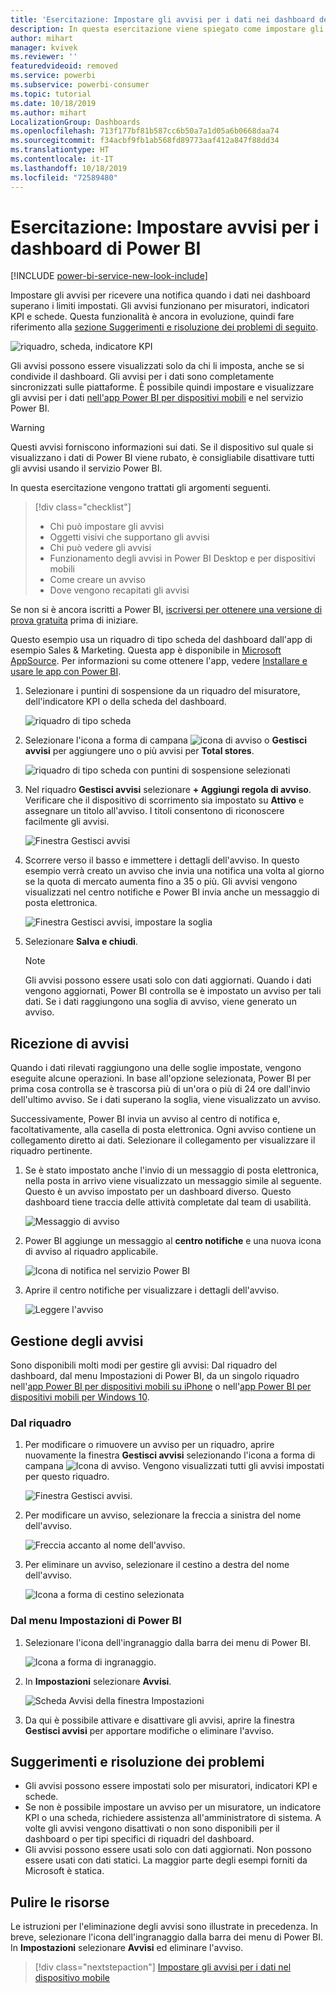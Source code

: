 ```yaml
---
title: 'Esercitazione: Impostare gli avvisi per i dati nei dashboard del servizio Power BI'
description: In questa esercitazione viene spiegato come impostare gli avvisi per ricevere una notifica quando i dati in un dashboard superano i limiti impostati nel servizio Microsoft Power BI.
author: mihart
manager: kvivek
ms.reviewer: ''
featuredvideoid: removed
ms.service: powerbi
ms.subservice: powerbi-consumer
ms.topic: tutorial
ms.date: 10/18/2019
ms.author: mihart
LocalizationGroup: Dashboards
ms.openlocfilehash: 713f177bf81b587cc6b50a7a1d05a6b0668daa74
ms.sourcegitcommit: f34acbf9fb1ab568fd89773aaf412a847f88dd34
ms.translationtype: HT
ms.contentlocale: it-IT
ms.lasthandoff: 10/18/2019
ms.locfileid: "72589480"
---
```

# <a name="tutorial-set-dashboard-alerts-on-power-bi-dashboards"></a>Esercitazione: Impostare avvisi per i dashboard di Power BI

[!INCLUDE [power-bi-service-new-look-include](../includes/power-bi-service-new-look-include.md)]

Impostare gli avvisi per ricevere una notifica quando i dati nei dashboard superano i limiti impostati. Gli avvisi funzionano per misuratori, indicatori KPI e schede. Questa funzionalità è ancora in evoluzione, quindi fare riferimento alla [sezione Suggerimenti e risoluzione dei problemi di seguito](#tips-and-troubleshooting).

![riquadro, scheda, indicatore KPI](media/end-user-alerts/card-gauge-kpi.png)

Gli avvisi possono essere visualizzati solo da chi li imposta, anche se si condivide il dashboard. Gli avvisi per i dati sono completamente sincronizzati sulle piattaforme. È possibile quindi impostare e visualizzare gli avvisi per i dati [nell'app Power BI per dispositivi mobili](mobile/mobile-set-data-alerts-in-the-mobile-apps.md) e nel servizio Power BI. 

> [!WARNING]
> Questi avvisi forniscono informazioni sui dati. Se il dispositivo sul quale si visualizzano i dati di Power BI viene rubato, è consigliabile disattivare tutti gli avvisi usando il servizio Power BI.
> 

In questa esercitazione vengono trattati gli argomenti seguenti.
> [!div class="checklist"]
> * Chi può impostare gli avvisi
> * Oggetti visivi che supportano gli avvisi
> * Chi può vedere gli avvisi
> * Funzionamento degli avvisi in Power BI Desktop e per dispositivi mobili
> * Come creare un avviso
> * Dove vengono recapitati gli avvisi

Se non si è ancora iscritti a Power BI, [iscriversi per ottenere una versione di prova gratuita](https://app.powerbi.com/signupredirect?pbi_source=web) prima di iniziare.

Questo esempio usa un riquadro di tipo scheda del dashboard dall'app di esempio Sales & Marketing. Questa app è disponibile in [Microsoft AppSource](https://appsource.microsoft.com). Per informazioni su come ottenere l'app, vedere [Installare e usare le app con Power BI](end-user-app-view.md).

1. Selezionare i puntini di sospensione da un riquadro del misuratore, dell'indicatore KPI o della scheda del dashboard.
   
   ![riquadro di tipo scheda](media/end-user-alerts/power-bi-cards.png)
2. Selezionare l'icona a forma di campana ![icona di avviso](media/end-user-alerts/power-bi-bell-icon.png) o **Gestisci avvisi** per aggiungere uno o più avvisi per **Total stores**.

   ![riquadro di tipo scheda con puntini di sospensione selezionati](media/end-user-alerts/power-bi-ellipses.png)

   
1. Nel riquadro **Gestisci avvisi** selezionare **+ Aggiungi regola di avviso**.  Verificare che il dispositivo di scorrimento sia impostato su **Attivo** e assegnare un titolo all'avviso. I titoli consentono di riconoscere facilmente gli avvisi.
   
   ![Finestra Gestisci avvisi](media/end-user-alerts/power-bi-manage-alert.png)
4. Scorrere verso il basso e immettere i dettagli dell'avviso.  In questo esempio verrà creato un avviso che invia una notifica una volta al giorno se la quota di mercato aumenta fino a 35 o più. Gli avvisi vengono visualizzati nel centro notifiche e Power BI invia anche un messaggio di posta elettronica.
   
   ![Finestra Gestisci avvisi, impostare la soglia](media/end-user-alerts/power-bi-manage-alert-details.png)
5. Selezionare **Salva e chiudi**.
 
   > [!NOTE]
   > Gli avvisi possono essere usati solo con dati aggiornati. Quando i dati vengono aggiornati, Power BI controlla se è impostato un avviso per tali dati. Se i dati raggiungono una soglia di avviso, viene generato un avviso. 
   > 

## <a name="receiving-alerts"></a>Ricezione di avvisi
Quando i dati rilevati raggiungono una delle soglie impostate, vengono eseguite alcune operazioni. In base all'opzione selezionata, Power BI per prima cosa controlla se è trascorsa più di un'ora o più di 24 ore dall'invio dell'ultimo avviso. Se i dati superano la soglia, viene visualizzato un avviso.

Successivamente, Power BI invia un avviso al centro di notifica e, facoltativamente, alla casella di posta elettronica. Ogni avviso contiene un collegamento diretto ai dati. Selezionare il collegamento per visualizzare il riquadro pertinente.  

1. Se è stato impostato anche l'invio di un messaggio di posta elettronica, nella posta in arrivo viene visualizzato un messaggio simile al seguente. Questo è un avviso impostato per un dashboard diverso. Questo dashboard tiene traccia delle attività completate dal team di usabilità.
   
   ![Messaggio di avviso](media/end-user-alerts/power-bi-alert-email.png)
2. Power BI aggiunge un messaggio al **centro notifiche** e una nuova icona di avviso al riquadro applicabile.
   
   ![Icona di notifica nel servizio Power BI](media/end-user-alerts/power-bi-task-alert.png)
3. Aprire il centro notifiche per visualizzare i dettagli dell'avviso.
   
    ![Leggere l'avviso](media/end-user-alerts/power-bi-notification.png)
   
  

## <a name="managing-alerts"></a>Gestione degli avvisi

Sono disponibili molti modi per gestire gli avvisi: Dal riquadro del dashboard, dal menu Impostazioni di Power BI, da un singolo riquadro nell'[app Power BI per dispositivi mobili su iPhone](mobile/mobile-set-data-alerts-in-the-mobile-apps.md) o nell'[app Power BI per dispositivi mobili per Windows 10](mobile/mobile-set-data-alerts-in-the-mobile-apps.md).

### <a name="from-the-tile-itself"></a>Dal riquadro

1. Per modificare o rimuovere un avviso per un riquadro, aprire nuovamente la finestra **Gestisci avvisi** selezionando l'icona a forma di campana ![Icona di avviso](media/end-user-alerts/power-bi-bell-icon.png). Vengono visualizzati tutti gli avvisi impostati per questo riquadro.
   
    ![Finestra Gestisci avvisi](media/end-user-alerts/power-bi-manage-alerts.png).
2. Per modificare un avviso, selezionare la freccia a sinistra del nome dell'avviso.
   
    ![Freccia accanto al nome dell'avviso](media/end-user-alerts/power-bi-modify-alert.png).
3. Per eliminare un avviso, selezionare il cestino a destra del nome dell'avviso.
   
      ![Icona a forma di cestino selezionata](media/end-user-alerts/power-bi-alert-delete.png)

### <a name="from-the-power-bi-settings-menu"></a>Dal menu Impostazioni di Power BI

1. Selezionare l'icona dell'ingranaggio dalla barra dei menu di Power BI.
   
    ![Icona a forma di ingranaggio](media/end-user-alerts/powerbi-gear-icon.png).
2. In **Impostazioni** selezionare **Avvisi**.
   
    ![Scheda Avvisi della finestra Impostazioni](media/end-user-alerts/power-bi-alert-settings.png)
3. Da qui è possibile attivare e disattivare gli avvisi, aprire la finestra **Gestisci avvisi** per apportare modifiche o eliminare l'avviso.

## <a name="tips-and-troubleshooting"></a>Suggerimenti e risoluzione dei problemi 

* Gli avvisi possono essere impostati solo per misuratori, indicatori KPI e schede.
* Se non è possibile impostare un avviso per un misuratore, un indicatore KPI o una scheda, richiedere assistenza all'amministratore di sistema. A volte gli avvisi vengono disattivati o non sono disponibili per il dashboard o per tipi specifici di riquadri del dashboard.
* Gli avvisi possono essere usati solo con dati aggiornati. Non possono essere usati con dati statici. La maggior parte degli esempi forniti da Microsoft è statica. 


## <a name="clean-up-resources"></a>Pulire le risorse
Le istruzioni per l'eliminazione degli avvisi sono illustrate in precedenza. In breve, selezionare l'icona dell'ingranaggio dalla barra dei menu di Power BI. In **Impostazioni** selezionare **Avvisi** ed eliminare l'avviso.

> [!div class="nextstepaction"]
> [Impostare gli avvisi per i dati nel dispositivo mobile](mobile/mobile-set-data-alerts-in-the-mobile-apps.md)


